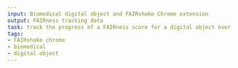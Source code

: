 ```yaml
---
input: Biomedical digital object and FAIRshake Chrome extension
output: FAIRness tracking data
task: track the progress of a FAIRness score for a digital object over time
tags:
- FAIRshake chrome
- biomedical
- digital object
---
```


